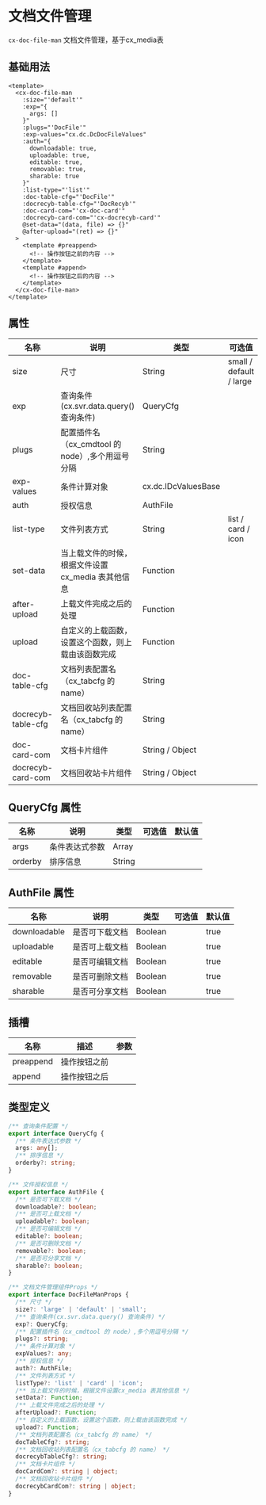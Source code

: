 # 文档文件管理

`cx-doc-file-man` 文档文件管理，基于cx_media表

## 基础用法

```vue
<template>
  <cx-doc-file-man
    :size="'default'"
    :exp="{
      args: []
    }"
    :plugs="'DocFile'"
    :exp-values="cx.dc.DcDocFileValues"
    :auth="{
      downloadable: true,
      uploadable: true,
      editable: true,
      removable: true,
      sharable: true
    }"
    :list-type="'list'"
    :doc-table-cfg="'DocFile'"
    :docrecyb-table-cfg="'DocRecyb'"
    :doc-card-com="'cx-doc-card'"
    :docrecyb-card-com="'cx-docrecyb-card'"
    @set-data="(data, file) => {}"
    @after-upload="(ret) => {}"
  >
    <template #preappend>
      <!-- 操作按钮之前的内容 -->
    </template>
    <template #append>
      <!-- 操作按钮之后的内容 -->
    </template>
  </cx-doc-file-man>
</template>
```

## 属性

| 名称 | 说明 | 类型 | 可选值 | 默认值 |
| --- | ---- | ---- | ----- | ----- |
| size | 尺寸 | String | small / default / large | default |
| exp | 查询条件(cx.svr.data.query() 查询条件) | QueryCfg | | |
| plugs | 配置插件名（cx_cmdtool 的 node）,多个用逗号分隔 | String | | DocFile |
| exp-values | 条件计算对象 | cx.dc.IDcValuesBase | | cx.dc.DcDocFileValues |
| auth | 授权信息 | AuthFile | | |
| list-type | 文件列表方式 | String | list / card / icon | list |
| set-data | 当上载文件的时候，根据文件设置cx_media 表其他信息 | Function | | |
| after-upload | 上载文件完成之后的处理 | Function | | |
| upload | 自定义的上载函数，设置这个函数，则上载由该函数完成 | Function | | |
| doc-table-cfg | 文档列表配置名（cx_tabcfg 的 name） | String | | DocFile |
| docrecyb-table-cfg | 文档回收站列表配置名（cx_tabcfg 的 name） | String | | DocRecyb |
| doc-card-com | 文档卡片组件 | String / Object | | cx-doc-card |
| docrecyb-card-com | 文档回收站卡片组件 | String / Object | | cx-docrecyb-card |

## QueryCfg 属性

| 名称 | 说明 | 类型 | 可选值 | 默认值 |
| --- | ---- | ---- | ----- | ----- |
| args | 条件表达式参数 | Array | | |
| orderby | 排序信息 | String | | |

## AuthFile 属性

| 名称 | 说明 | 类型 | 可选值 | 默认值 |
| --- | ---- | ---- | ----- | ----- |
| downloadable | 是否可下载文档 | Boolean | | true |
| uploadable | 是否可上载文档 | Boolean | | true |
| editable | 是否可编辑文档 | Boolean | | true |
| removable | 是否可删除文档 | Boolean | | true |
| sharable | 是否可分享文档 | Boolean | | true |

## 插槽

| 名称 | 描述 | 参数 |
| ---- | --- | --- |
| preappend | 操作按钮之前 | |
| append | 操作按钮之后 | |

## 类型定义

```ts
/** 查询条件配置 */
export interface QueryCfg {
  /** 条件表达式参数 */
  args: any[];
  /** 排序信息 */
  orderby?: string;
}

/** 文件授权信息 */
export interface AuthFile {
  /** 是否可下载文档 */
  downloadable?: boolean;
  /** 是否可上载文档 */
  uploadable?: boolean;
  /** 是否可编辑文档 */
  editable?: boolean;
  /** 是否可删除文档 */
  removable?: boolean;
  /** 是否可分享文档 */
  sharable?: boolean;
}

/** 文档文件管理组件Props */
export interface DocFileManProps {
  /** 尺寸 */
  size?: 'large' | 'default' | 'small';
  /** 查询条件(cx.svr.data.query() 查询条件) */
  exp?: QueryCfg;
  /** 配置插件名（cx_cmdtool 的 node）,多个用逗号分隔 */
  plugs?: string;
  /** 条件计算对象 */
  expValues?: any;
  /** 授权信息 */
  auth?: AuthFile;
  /** 文件列表方式 */
  listType?: 'list' | 'card' | 'icon';
  /** 当上载文件的时候，根据文件设置cx_media 表其他信息 */
  setData?: Function;
  /** 上载文件完成之后的处理 */
  afterUpload?: Function;
  /** 自定义的上载函数，设置这个函数，则上载由该函数完成 */
  upload?: Function;
  /** 文档列表配置名（cx_tabcfg 的 name） */
  docTableCfg?: string;
  /** 文档回收站列表配置名（cx_tabcfg 的 name） */
  docrecybTableCfg?: string;
  /** 文档卡片组件 */
  docCardCom?: string | object;
  /** 文档回收站卡片组件 */
  docrecybCardCom?: string | object;
} 